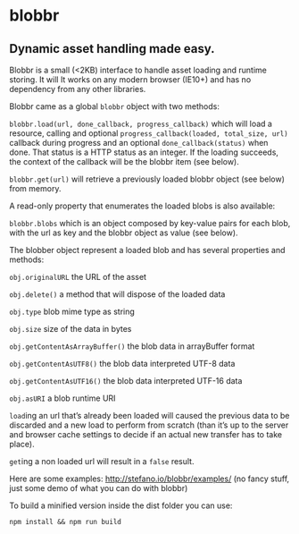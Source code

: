 # blobbr
## Dynamic asset handling made easy.

Blobbr is a small (<2KB) interface to handle asset loading and runtime storing. It will 
It works on any modern browser (IE10+) and has no dependency from any other libraries.

Blobbr came as a global `blobbr` object with two methods:

`blobbr.load(url, done_callback, progress_callback)` which will load a resource, calling and optional `progress_callback(loaded, total_size, url)` callback during progress and an optional `done_callback(status)` when done. That status is a HTTP status as an integer. If the loading succeeds, the context of the callback will be the blobbr item (see below).

`blobbr.get(url)` will retrieve a previously loaded blobbr object (see below) from memory.

A read-only property that enumerates the loaded blobs is also available: 

`blobbr.blobs` which is an object composed by key-value pairs for each blob, with the url as key and the blobbr object as value (see below).

The blobber object represent a loaded blob and has several properties and methods:

`obj.originalURL` the URL of the asset

`obj.delete()` a method that will dispose of the loaded data

`obj.type` blob mime type as string

`obj.size` size of the data in bytes

`obj.getContentAsArrayBuffer()` the blob data in arrayBuffer format

`obj.getContentAsUTF8()` the blob data interpreted UTF-8 data

`obj.getContentAsUTF16()` the blob data interpreted UTF-16 data

`obj.asURI` a blob runtime URI


`load`ing an url that’s already been loaded will caused the previous data to be discarded and a new load to perform from scratch (than it’s up to the server and browser cache settings to decide if an actual new transfer has to take place).

`get`ing a non loaded url will result in a `false` result.

Here are some examples: http://stefano.io/blobbr/examples/ (no fancy stuff, just some demo of what you can do with blobbr)

To build a minified version inside the dist folder you can use:
```
npm install && npm run build
```
